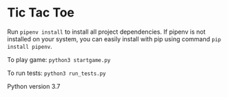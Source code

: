 # Tic Tac Toe
Run `pipenv install` to install all project dependencies. If pipenv is not installed on your system, you can easily install with pip using command `pip install pipenv`.

To play game:
`python3 startgame.py`

To run tests:
`python3 run_tests.py`

Python version 3.7
